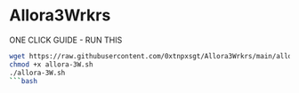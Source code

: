 # Allora3Wrkrs

ONE CLICK GUIDE  - RUN THIS

```bash
wget https://raw.githubusercontent.com/0xtnpxsgt/Allora3Wrkrs/main/allora-3W.sh
chmod +x allora-3W.sh
./allora-3W.sh
```bash

